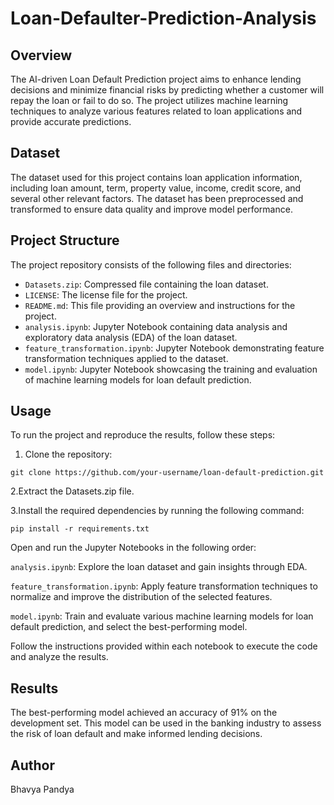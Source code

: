 # Loan-Defaulter-Prediction-Analysis


## Overview
The AI-driven Loan Default Prediction project aims to enhance lending decisions and minimize financial risks by predicting whether a customer will repay the loan or fail to do so. The project utilizes machine learning techniques to analyze various features related to loan applications and provide accurate predictions.

## Dataset
The dataset used for this project contains loan application information, including loan amount, term, property value, income, credit score, and several other relevant factors. The dataset has been preprocessed and transformed to ensure data quality and improve model performance.

## Project Structure
The project repository consists of the following files and directories:

- `Datasets.zip`: Compressed file containing the loan dataset.
- `LICENSE`: The license file for the project.
- `README.md`: This file providing an overview and instructions for the project.
- `analysis.ipynb`: Jupyter Notebook containing data analysis and exploratory data analysis (EDA) of the loan dataset.
- `feature_transformation.ipynb`: Jupyter Notebook demonstrating feature transformation techniques applied to the dataset.
- `model.ipynb`: Jupyter Notebook showcasing the training and evaluation of machine learning models for loan default prediction.

## Usage
To run the project and reproduce the results, follow these steps:

1. Clone the repository:

```shell
git clone https://github.com/your-username/loan-default-prediction.git
```
2.Extract the Datasets.zip file.

3.Install the required dependencies by running the following command:
```shell
pip install -r requirements.txt
```
Open and run the Jupyter Notebooks in the following order:

`analysis.ipynb`: Explore the loan dataset and gain insights through EDA.

`feature_transformation.ipynb`: Apply feature transformation techniques to normalize and improve the distribution of the selected features.

`model.ipynb`: Train and evaluate various machine learning models for loan default prediction, and select the best-performing model.

Follow the instructions provided within each notebook to execute the code and analyze the results.

## Results

The best-performing model achieved an accuracy of 91% on the development set. This model can be used in the banking industry to assess the risk of loan default and make informed lending decisions.

## Author

Bhavya Pandya
